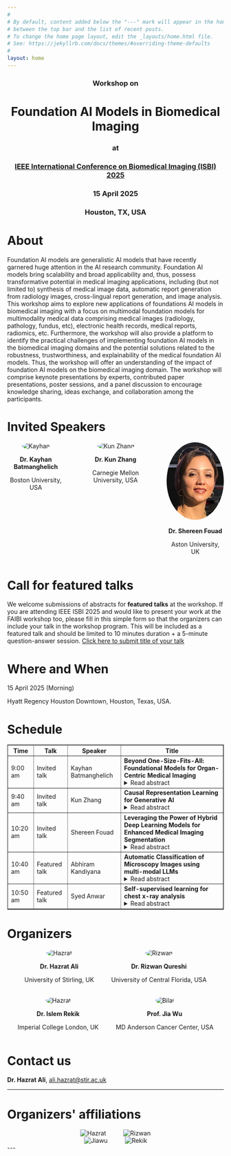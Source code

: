 ```yaml
---
#
# By default, content added below the "---" mark will appear in the home page
# between the top bar and the list of recent posts.
# To change the home page layout, edit the _layouts/home.html file.
# See: https://jekyllrb.com/docs/themes/#overriding-theme-defaults
#
layout: home
---
```

<div style="text-align: center; margin-top: 20px;">
  <h3>Workshop on</h3>
  <h1>Foundation AI Models in Biomedical Imaging</h1>
  <h3> at</h3>
  <h3><a href="https://biomedicalimaging.org/2025/">IEEE International Conference on Biomedical Imaging (ISBI) 2025</a></h3>
  <h3> 15 April 2025</h3>
  <h3> Houston, TX, USA</h3>
  
</div>

# About
Foundation AI models are generalistic AI models that have recently garnered huge attention in the AI research community. Foundation AI models bring scalability and broad applicability and, thus, possess transformative potential in medical imaging applications, including (but not limited to) synthesis of medical image data, automatic report generation from radiology images, cross-lingual report generation, and image analysis. This workshop aims to explore new applications of foundations AI models in biomedical imaging with a focus on multimodal foundation models for multimodality medical data comprising medical images (radiology, pathology, fundus, etc), electronic health records, medical reports, radiomics, etc. Furthermore, the workshop will also provide a platform to identify the practical challenges of implementing foundation AI models in the biomedical imaging domains and the potential solutions related to the robustness, trustworthiness, and explainability of the medical foundation AI models. Thus, the workshop will offer an understanding of the impact of foundation AI models on the biomedical imaging domain. The workshop will comprise keynote presentations by experts, contributed paper presentations, poster sessions, and a panel discussion to encourage knowledge sharing, ideas exchange, and collaboration among the participants.

# Invited Speakers

<div style="display: flex; justify-content: center; gap: 40px;">
  <div style="text-align: center;">
    <img src="assets/img/kayhan.jpg" alt="Kayhan" style="width: 180px; height: 180px; border-radius: 50%;">
    <p><strong>Dr. Kayhan Batmanghelich</strong></p>
    <p>Boston University, USA</p>
  </div>
  <div style="text-align: center;">
    <img src="assets/img/kunzhang.jpg" alt="Kun Zhang" style="width: 180px; height: 180px; border-radius: 50%;">
    <p><strong>Dr. Kun Zhang</strong></p>
    <p>Carnegie Mellon University, USA</p>
  </div>
    <div style="text-align: center;">
    <img src="assets/img/shereen.jpeg" alt="Mahapatra" style="width: 180px; height: 180px; border-radius: 50%;">
    <p><strong>Dr. Shereen Fouad </strong></p>
    <p>Aston University, UK</p>
  </div>
  <!-- <div style="text-align: center;">
    <img src="assets/img/mahapatra.jpg" alt="Mahapatra" style="width: 180px; height: 180px; border-radius: 50%;">
    <p><strong>Dr. Dwarikanath Mahapatra</strong></p>
    <p>Inception Institute of AI, UAE</p>
  </div> -->
</div>


# Call for featured talks
We welcome submissions of abstracts for **featured talks** at the workshop. If you are attending IEEE ISBI 2025 and would like to present your work at the FAIBI workshop too, please fill in this simple form so that the organizers can include your talk in the workshop program. This will be included as a featured talk and should be limited to 10 minutes duration + a 5-minute question-answer session. [Click here to submit title of your talk](https://docs.google.com/forms/d/e/1FAIpQLScFEII8VCPAK464FKQ61og2X9YUPrqv-Frf1L32Ys1ve5ssHg/viewform?usp=header)

# Where and When
15 April 2025 (Morning)

Hyatt Regency Houston Downtown, Houston, Texas, USA.


# Schedule
<table border="1">
    <tr>
        <th>Time</th>
        <th>Talk</th>
        <th>Speaker</th>
        <th>Title</th>
    </tr>
    <tr>
        <td>9:00 am</td>
        <td>Invited talk</td>
        <td>Kayhan Batmanghelich</td>
        <td><strong>Beyond One-Size-Fits-All: Foundational Models for Organ-Centric Medical Imaging</strong>
            <details>
                <summary>Read abstract</summary>
                The rapid advancement of artificial intelligence has spurred a growing shift toward foundational models, including in applied fields like medical imaging. These models promise to streamline the development process by replacing multiple task-specific models with a single, versatile framework trained on large multimodal data. While this concept is compelling and early results are encouraging, our analysis reveals that current foundational models fall short in addressing the unique complexities of medical imaging. In this talk, I propose a middle-ground solution: organ-specific foundational models tailored to domains such as lung and breast imaging. Drawing from our recent works, Mamo-CLIP and MedSyn, I will highlight both the potential and the limitations of this approach. By addressing key challenges—including data scarcity, annotation burden, and anatomical variability—I will discuss practical strategies for building effective domain-specific foundational models. The talk will conclude with a forward-looking perspective on opportunities to advance foundational model development in medical imaging.
            </details>
        </td>
    </tr>
    <tr>
        <td>9:40 am</td>
        <td>Invited talk</td>
        <td>Kun Zhang</td>
        <td>
            <strong>Causal Representation Learning for Generative AI</strong>
            <details>
                <summary>Read abstract</summary>
                Causality is a fundamental notion in science, engineering, and even in machine learning. Uncovering the causal process behind observed data can naturally help answer 'why' and 'how' questions, inform optimal decisions, and achieve adaptive prediction. In many scenarios, observed variables (such as image pixels and questionnaire results) are often reflections of the underlying causal variables rather than being causal variables themselves. Causal representation learning aims to reveal the underlying hidden causal variables and their relations. In this talk, we show how the modularity property of causal systems makes it possible to recover the underlying causal representations from observational data with identifiability guarantees: under appropriate assumptions, the learned representations are consistent with the underlying causal process. We demonstrate how identifiable causal representation learning can naturally benefit generative AI, with image generation, image editing, and text generation as particular examples.
            </details>
        </td>
    </tr>
    <tr>
        <td>10:20 am</td>
        <td>Invited talk</td>
        <td>Shereen Fouad </td>
        <td>
            <strong>Leveraging the Power of Hybrid Deep Learning Models for Enhanced Medical Imaging Segmentation</strong>
            <details>
                <summary>Read abstract</summary>
                This talk explores the power of hybrid deep learning models for medical imaging segmentation, focusing on two challenging applications: mandibular canal (MC) segmentation in Cone Beam Computed Tomography (CBCT) and ground glass opacity (GGO) segmentation in chest CT scans. For MC segmentation, we propose a deep learning-based approach using 3D U-Net and 3D Attention U-Net networks, demonstrating that the 3D Attention U-Net outperforms the standard 3D U-Net with superior Dice similarity, precision, and recall values. Similarly, for GGO segmentation in chest CT scans, we introduce a ResNet-50U-Net model, which enhances feature extraction and achieves improved segmentation performance compared to traditional U-Net and DenseNet-121U-Net models. Both approaches incorporate Grad-CAM++, a post-hoc visual explainability tool that highlights key regions influencing the model's predictions, addressing the trust and transparency challenges of "black-box" deep learning models. These hybrid deep learning models provide significant advancements in medical imaging segmentation, enhancing clinical decision-making and diagnostics.
            </details>
        </td>
    </tr>
    <tr>
        <td>10:40 am</td>
        <td>Featured talk</td>
        <td>Abhiram Kandiyana</td>
        <td>
            <strong>Automatic Classification of Microscopy Images using multi-modal LLMs</strong>
            <details>
                <summary>Read abstract</summary>
                Current AI-based methods for the classification of cellular features (number, activation state) in microscopy images require time- and labor-intensive processes for training models. Specific limitations include the need for large numbers of images and major time commitments from domain experts for accurate ground truthing. This poster presents a solution that overcomes these limitations using a state-of-the-art vision language model (VLM) and few-shot prompting while maintaining equivalence in accuracy compared to the baseline. Rather than training with images from each class, the models input consists of minimal ground-truth prompts for visual question answering. Furthermore, our novel human-in-the-loop approach automates the selection of example image-text pairs as input prompts and generates explanatory text as the basis for separating images into distinct classes.
            </details>
        </td>
    </tr>
    <tr>
        <td>10:50 am</td>
        <td>Featured talk</td>
        <td>Syed Anwar</td>
        <td>
            <strong>Self-supervised learning for chest x-ray analysis</strong>
            <details>
                <summary>Read abstract</summary>
                Chest X-Ray (CXR) is a widely used clinical imaging modality and has a pivotal role in the diagnosis and prognosis of various lung and heart related conditions. Conventional automated clinical diagnostic tool design strategies relying on radiology reads and supervised learning, entail the cumbersome requirement of high quality annotated training data. To address this challenge, self-supervised pre-training has proven to outperform supervised pre-training in numerous downstream vision tasks, representing a significant breakthrough in the field. However, medical imaging pre-training significantly differs from pre-training with natural images (e.g., ImageNet) due to unique attributes of clinical images. In this talk, I will present a self-supervised training paradigm that leverages a student teacher framework for learning diverse concepts and hence effective representation of the CXR data. Hence, expanding beyond merely modeling a single primary label within an image, instead, effectively harnessing the information from all the concepts inherent in the CXR. The pre-trained model is subsequently fine-tuned to address diverse domain-specific tasks. Our proposed paradigm consistently demonstrates robust performance across multiple downstream tasks on multiple datasets, highlighting the success and generalizability of the pre-training strategy. The training strategy has been extended for federated learning (FL), which could alleviate the burden of data sharing and enable patient privacy. I will briefly talk about the privacy landscape of FL and potential data leakage within the FL paradigm.
            </details>
        </td>
    </tr>
</table>


# Organizers
<div style="display: flex; justify-content: center; gap: 40px;">
  <div style="text-align: center;">
    <img src="assets/img/i1.jpg" alt="Hazrat" style="width: 180px; height: 180px; border-radius: 50%;">
    <p><strong>Dr. Hazrat Ali</strong></p>
    <p>University of Stirling, UK</p>
  </div>
  <div style="text-align: center;">
    <img src="assets/img/rizwan.jpg" alt="Rizwan" style="width: 180px; height: 180px; border-radius: 50%;">
    <p><strong>Dr. Rizwan Qureshi</strong></p>
    <p>University of Central Florida, USA</p>
  </div>
</div>

<br>

<div style="display: flex; justify-content: center; gap: 40px;">
  <div style="text-align: center;">
    <img src="assets/img/rekik.jpg" alt="Hazrat" style="width: 180px; height: 180px; border-radius: 50%;">
    <p><strong>Dr. Islem Rekik</strong></p>
    <p>Imperial College London, UK</p>
  </div>
  <div style="text-align: center;">
    <img src="assets/img/jiawu.jpg" alt="Bilal" style="width: 180px; height: 180px; border-radius: 50%;">
    <p><strong>Prof. Jia Wu</strong></p>
    <p>MD Anderson Cancer Center, USA</p>
  </div> 
</div>


# Contact us
**Dr. Hazrat Ali**, ali.hazrat@stir.ac.uk 

---

# Organizers' affiliations
<div style="display: flex; justify-content: center; gap: 40px;">
  <div style="text-align: center;">
    <img src="assets/img/logo1.png" alt="Hazrat" style="width: 250px; border-radius: 0;">
  </div>
  <div style="text-align: center;">
    <img src="assets/img/logoucf.png" alt="Rizwan" style="width: 250px; border-radius: 0;">
  </div>
</div>
<div style="display: flex; justify-content: center; gap: 40px;">
  <div style="text-align: center;">
    <img src="assets/img/mdanderson.png" alt="Jiawu" style="width: 250px; border-radius: 0;">
  </div>
  <div style="text-align: center;">
    <img src="assets/img/imperial.png" alt="Rekik" style="width: 250px; border-radius: 0;">
  </div>
</div>
---


